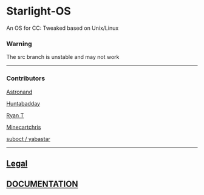 # Starlight-OS
An OS for CC: Tweaked based on Unix/Linux

### Warning 

The src branch is unstable and may not work

---
### Contributors

[Astronand](https://github.com/ASTRONAND)

[Huntabadday](https://github.com/HuntaBadday)

[Ryan T](https://github.com/Ryan-Te)

[Minecartchris](https://github.com/minecartchris)

[suboct / yabastar](https://github.com/yabastar0)

---
## [Legal](https://github.com/Starlight-CC/Starlight-OS/tree/f291a980727d2902f3213762ac44072984b074b6/legal)
## [DOCUMENTATION](https://github.com/Starlight-CC/Starlight-OS/tree/3121c96941c9e985a819f20342d409392a368dc8/docs)

